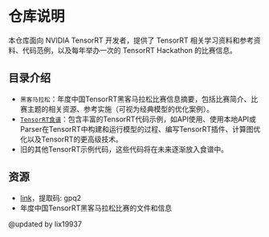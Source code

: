 # 仓库说明     
本仓库面向 NVIDIA TensorRT 开发者，提供了 TensorRT 相关学习资料和参考资料、代码范例，以及每年举办一次的 TensorRT Hackathon 的比赛信息。    

## 目录介绍    
+ `黑客马拉松`：年度中国TensorRT黑客马拉松比赛信息摘要，包括比赛简介、比赛主题的相关资源、参考实施（可视为经典模型的优化案例）。   
+ [`TensorRT食谱`](./cookbook/readme_cn.md)：包含丰富的TensorRT代码示例，如API使用、使用本地API或Parser在TensorRT中构建和运行模型的过程、编写TensorRT插件、计算图优化以及TensorRT的更高级技术。   
+ 旧的其他TensorRT示例代码，这些代码将在未来逐渐放入食谱中。     

## 资源     
+ [link](https://pan.baidu.com/s/14HNCFbySLXndumicFPD-Ww)，提取码: gpq2 
+ 年度中国TensorRT黑客马拉松比赛的文件和信息   

@updated by lix19937    
